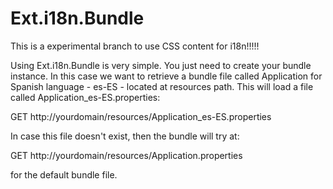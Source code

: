 # Ext.i18n.Bundle

This is a experimental branch to use CSS content for i18n!!!!!
	
Using Ext.i18n.Bundle is very simple. You just need to create your bundle instance. In this case we want to retrieve a bundle file called Application for Spanish language - es-ES - located at resources path. This will load a file called Application_es-ES.properties:

GET http://yourdomain/resources/Application_es-ES.properties

In case this file doesn't exist, then the bundle will try at:

GET http://yourdomain/resources/Application.properties

for the default bundle file.


